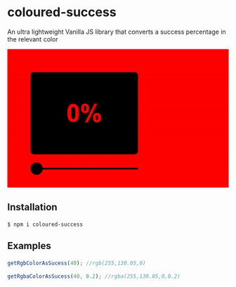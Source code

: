 # coloured-success

An ultra lightweight Vanilla JS library that converts a success percentage in the relevant color

![Example of Coloured Success](example.gif)

## Installation

```
$ npm i coloured-success
```

## Examples

```js
getRgbColorAsSucess(40); //rgb(255,130.05,0)
```

```js
getRgbaColorAsSucess(40, 0.2); //rgba(255,130.05,0,0.2)
```
